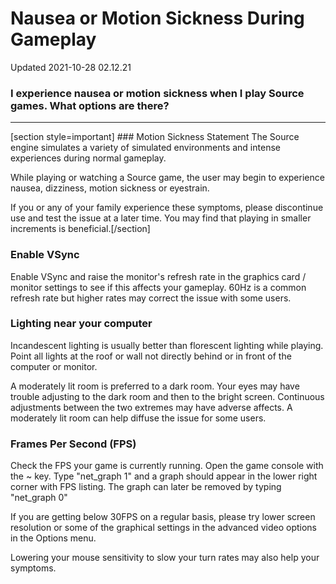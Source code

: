 # Nausea or Motion Sickness During Gameplay
Updated 2021-10-28 02.12.21

### I experience nausea or motion sickness when I play Source games.  What options are there?
  
  

---
  
[section style=important] ### Motion Sickness Statement
The Source engine simulates a variety of simulated environments and intense experiences during normal gameplay.  
  
While playing or watching a Source game, the user may begin to experience nausea, dizziness, motion sickness or eyestrain.  
  
If you or any of your family experience these symptoms, please discontinue use and test the issue at a later time.  You may find that playing in smaller increments is beneficial.[/section]  
### Enable VSync
Enable VSync and raise the monitor's refresh rate in the graphics card / monitor settings to see if this affects your gameplay. 60Hz  is a common refresh rate but higher rates may correct the issue with some users.  
  
  
### Lighting near your computer
Incandescent lighting is usually better than florescent lighting while playing. Point all lights at the roof or wall not directly behind or in front of the computer or monitor.  
  
A moderately lit room is preferred to a dark room.  Your eyes may have trouble adjusting to the dark room and then to the bright screen.  Continuous adjustments between the two extremes may have adverse affects.  A moderately lit room can help diffuse the issue for some users.  
  
  
### Frames Per Second (FPS)
Check the FPS your game is currently running.  Open the game console with the ~ key. Type "net_graph 1" and a graph should appear in the lower right corner with FPS listing. The graph can later be removed by typing "net_graph 0"  
  
If you are getting below 30FPS on a regular basis, please try lower screen resolution or some of the graphical settings in the advanced video options in the Options menu.  
  
Lowering your mouse sensitivity to slow your turn rates may also help your symptoms.